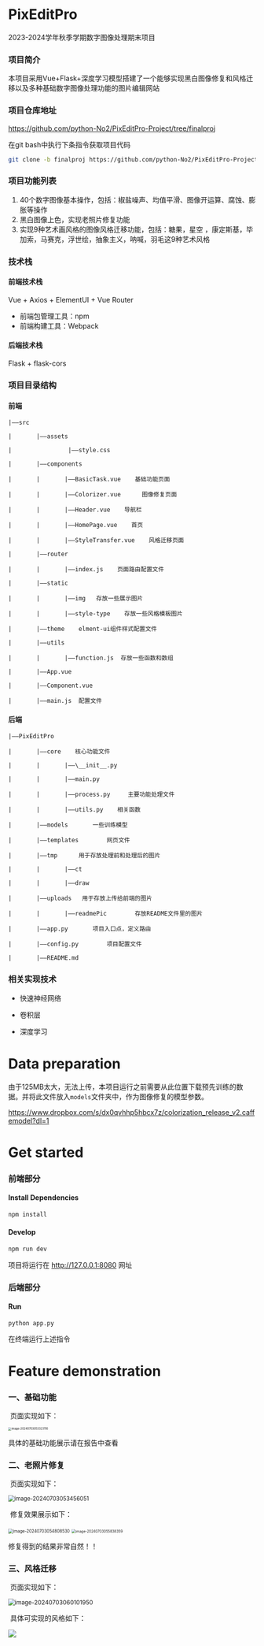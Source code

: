 # PixEditPro

2023-2024学年秋季学期数字图像处理期末项目

### 项目简介

本项目采用Vue+Flask+深度学习模型搭建了一个能够实现黑白图像修复和风格迁移以及多种基础数字图像处理功能的图片编辑网站

### 项目仓库地址

https://github.com/python-No2/PixEditPro-Project/tree/finalproj

在git bash中执行下条指令获取项目代码

```bash
git clone -b finalproj https://github.com/python-No2/PixEditPro-Project.git
```



### 项目功能列表

1.  40个数字图像基本操作，包括：椒盐噪声、均值平滑、图像开运算、腐蚀、膨胀等操作
2.  黑白图像上色，实现老照片修复功能
3.  实现9种艺术画风格的图像风格迁移功能，包括：糖果，星空 ，康定斯基，毕加索，马赛克，浮世绘，抽象主义，呐喊，羽毛这9种艺术风格

### 技术栈

#### 前端技术栈

Vue + Axios + ElementUI + Vue Router

- 前端包管理工具：npm
- 前端构建工具：Webpack

#### 后端技术栈

Flask + flask-cors

### 项目目录结构

#### 前端

```
|——src

|		|——assets

|				 |——style.css

|		|——components

|		|		|——BasicTask.vue    基础功能页面

|		|		|——Colorizer.vue      图像修复页面

|		|		|——Header.vue    导航栏

|		|		|——HomePage.vue    首页

|		|		|——StyleTransfer.vue    风格迁移页面

|		|——router

|		|		|——index.js    页面路由配置文件

|		|——static

|		|		|——img   存放一些展示图片

|		|		|——style-type    存放一些风格模板图片

|		|——theme    elment-ui组件样式配置文件

|		|——utils

|		|		|——function.js  存放一些函数和数组

|		|——App.vue  

|		|——Component.vue

|		|——main.js  配置文件
```



#### 后端

```
|——PixEditPro

|		|——core    核心功能文件

|		|		|——\__init__.py

|		|		|——main.py

|		|		|——process.py     主要功能处理文件

|		|		|——utils.py	   相关函数

|		|——models		一些训练模型

|		|——templates		网页文件

|		|——tmp		用于存放处理前和处理后的图片

|		|		|——ct

|		|		|——draw

|		|——uploads	 用于存放上传给前端的图片

|		|		|——readmePic		存放README文件里的图片

|		|——app.py		项目入口点，定义路由

|		|——config.py 		项目配置文件

|		|——README.md
```



### 相关实现技术

- 快速神经网络

- 卷积层

- 深度学习

  

# Data preparation

由于125MB太大，无法上传，本项目运行之前需要从此位置下载预先训练的数据。并将此文件放入`models`文件夹中，作为图像修复的模型参数。

https://www.dropbox.com/s/dx0qvhhp5hbcx7z/colorization_release_v2.caffemodel?dl=1



# Get started

### 前端部分

#### Install Dependencies

```bash
npm install
```

#### Develop

```bash
npm run dev
```

项目将运行在 http://127.0.0.1:8080 网址



### 后端部分

#### Run

```
python app.py
```

在终端运行上述指令



# Feature demonstration

### 一、基础功能

​	页面实现如下：

<img src="uploads\readmePic\basic-page.png" alt="image-20240703053323116" style="zoom:40%;" />

具体的基础功能展示请在报告中查看

### 二、老照片修复

​	页面实现如下：

<img src="uploads\readmePic\colorizer-page.png" alt="image-20240703053456051" style="zoom:80%;" />

​	修复效果展示如下：

<img src="uploads\readmePic\color1.png" alt="image-20240703054808530" style="zoom:60%;" />

<img src="uploads\readmePic\color2.png" alt="image-20240703055838359" style="zoom:50%;" />

修复得到的结果非常自然！！

### 三、风格迁移

​	页面实现如下：

<img src="uploads\readmePic\transfer-page.png" alt="image-20240703060101950" style="zoom:85%;" />

​	具体可实现的风格如下：

<img src="uploads\readmePic\style.png">
